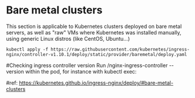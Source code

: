 # Bare metal clusters

This section is applicable to Kubernetes clusters deployed on bare metal servers, as well as "raw" VMs where Kubernetes was installed manually, using generic Linux distros (like CentOS, Ubuntu...)

	kubectl apply -f https://raw.githubusercontent.com/kubernetes/ingress-nginx/controller-v1.10.1/deploy/static/provider/baremetal/deploy.yaml

#Checking ingress controller version
Run /nginx-ingress-controller --version within the pod, for instance with kubectl exec:


#ref: https://kubernetes.github.io/ingress-nginx/deploy/#bare-metal-clusters
